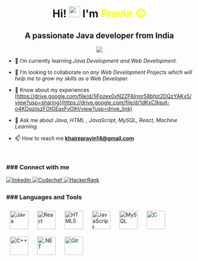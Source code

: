 <h1 align="center">Hi! <img src="https://media.giphy.com/media/hvRJCLFzcasrR4ia7z/giphy.gif" width="30px"> I'm <span style="color:yellow;">Pravin 😊</span></h1>




<h2 align="center">A passionate Java developer from India</h2>

   <p align="center">
  <img src= "C:\Users\pravin khaire\Desktop\portfolio\img.jpeg" >
  </p>

 
  
 - 🌱 I’m currently learning *Java Development and Web Development.*

- 👯 I’m looking to collaborate on *any Web Development Projects which will help me to grow my skills as a Web Developer.*

- 📄 Know about my experiences [https://drive.google.com/file/d/1iFpzex0xN2ZF6Irmr58bfpt2DQzYAKx5/view?usp=sharing](https://drive.google.com/file/d/1dKxC9qujt-o4KDqzijszFOtGEaxFvOlH/view?usp=drive_link)

- 💬 Ask me about *Java, HTML , JavaScript, MySQL, React, Machine Learning.*

- 📫 How to reach me **khairepravin14@gmail.com**

<br>

<h3 align="left">### Connect with me</h3>

<a href="https://www.linkedin.com/in/pravin-khaire" target="_blank">
<img src=https://img.shields.io/badge/linkedin-%231E77B5.svg?&style=for-the-badge&logo=linkedin&logoColor=white alt=linkedin style="margin-bottom: 5px;" />
</a> 
<a href="https://www.codechef.com/users/pkhaire45" target="_blank">
<img src=https://img.shields.io/badge/Codechef-%23B92B27.svg?&style=for-the-badge&logo=Codechef&logoColor=white alt=Codechef style="margin-bottom: 5px;" />
</a>
<a href="https://www.hackerrank.com/khairepravin14?hr_r=1" target="_blank">
<img src=	https://img.shields.io/badge/-Hackerrank-2EC866?style=for-the-badge&logo=HackerRank&logoColor=white alt=HackerRank style="margin-bottom: 5px;" />
</a>
 

<br>


<h3 align="left">### Languages and Tools</h3>

<div align="left">  
<a href="https://www.java.com/" target="_blank"><img style="margin: 10px" src="https://profilinator.rishav.dev/skills-assets/java-original-wordmark.svg" alt="Java" height="50" /></a>
<a href="https://reactjs.org/" target="_blank"><img style="margin: 10px" src="https://profilinator.rishav.dev/skills-assets/react-original-wordmark.svg" alt="React" height="50" /></a> 
<a href="https://en.wikipedia.org/wiki/HTML5" target="_blank"><img style="margin: 10px" src="https://profilinator.rishav.dev/skills-assets/html5-original-wordmark.svg" alt="HTML5" height="50" /></a>  <a href="https://www.javascript.com/" target="_blank"><img style="margin: 10px" src="https://profilinator.rishav.dev/skills-assets/javascript-original.svg" alt="JavaScript" height="50" /></a> 
   <a href="https://www.mysql.com/" target="_blank"><img style="margin: 10px" src="https://profilinator.rishav.dev/skills-assets/mysql-original-wordmark.svg" alt="MySQL" height="50" /></a>  <a href="https://www.cprogramming.com/" target="_blank"><img style="margin: 10px" src="https://profilinator.rishav.dev/skills-assets/c-original.svg" alt="C" height="50" /></a>  
<a href="https://www.cplusplus.com/" target="_blank"><img style="margin: 10px" src="https://profilinator.rishav.dev/skills-assets/cplusplus-original.svg" alt="C++" height="50" /></a>  
<a href="https://dotnet.microsoft.com/download/dotnet-framework" target="_blank"><img style="margin: 10px" src="https://profilinator.rishav.dev/skills-assets/dot-net-original-wordmark.svg" alt=".NET" height="50" /></a>  
<a href="https://github.com/" target="_blank"><img style="margin: 10px" src="https://profilinator.rishav.dev/skills-assets/git-scm-icon.svg" alt="Git" height="50" /></a>    
 </div>
